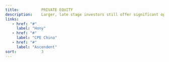 ```yaml
---
title:          PRIVATE EQUITY
description:    Larger, late stage investors still offer significant opportunities for our diversified portfolio.
links:
   - href: "#"
     label: "Hony"
   - href: "#"
     label: "CPE China"
   - href: "#"
     label: "Ascendent"
sort:           3
---
```

